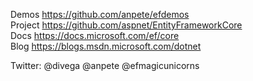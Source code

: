 Demos https://github.com/anpete/efdemos   
Project https://github.com/aspnet/EntityFrameworkCore   
Docs https://docs.microsoft.com/ef/core   
Blog https://blogs.msdn.microsoft.com/dotnet   
   
Twitter: @divega @anpete @efmagicunicorns

